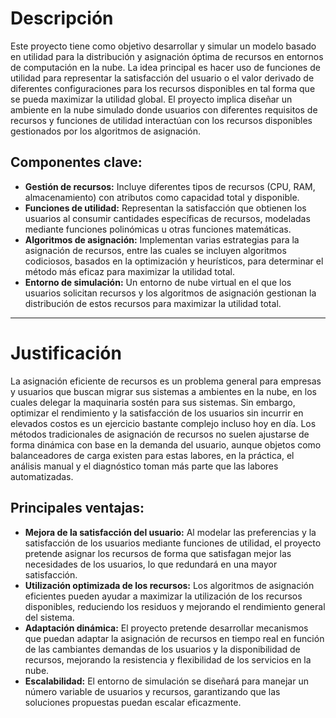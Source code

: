 # Descripción

Este proyecto tiene como objetivo desarrollar y simular un modelo basado en utilidad para la distribución y asignación óptima de recursos en entornos de computación en la nube. 
La idea principal es hacer uso de funciones de utilidad para representar la satisfacción del usuario o el valor derivado de diferentes configuraciones para los recursos disponibles en tal forma que se pueda maximizar la utilidad global. 
El proyecto implica diseñar un ambiente en la nube simulado donde usuarios con diferentes requisitos de recursos y funciones de utilidad interactúan con los recursos disponibles gestionados por los algoritmos de asignación.
## Componentes clave:
- **Gestión de recursos:** Incluye diferentes tipos de recursos (CPU, RAM, almacenamiento) con atributos como capacidad total y disponible.
- **Funciones de utilidad:** Representan la satisfacción que obtienen los usuarios al consumir cantidades específicas de recursos, modeladas mediante funciones polinómicas u otras funciones matemáticas.
- **Algoritmos de asignación:** Implementan varias estrategias para la asignación de recursos, entre las cuales se incluyen algoritmos codiciosos, basados en la optimización y heurísticos, para determinar el método más eficaz para maximizar la utilidad total.
- **Entorno de simulación:** Un entorno de nube virtual en el que los usuarios solicitan recursos y los algoritmos de asignación gestionan la distribución de estos recursos para maximizar la utilidad total.

---

# Justificación
La asignación eficiente de recursos es un problema general para empresas y usuarios que buscan migrar sus sistemas a ambientes en la nube, en los cuales delegar la maquinaria sostén para sus sistemas. 
Sin embargo, optimizar el rendimiento y la satisfacción de los usuarios sin incurrir en elevados costos es un ejercicio bastante complejo incluso hoy en día. 
Los métodos tradicionales de asignación de recursos no suelen ajustarse de forma dinámica con base en la demanda del usuario, aunque objetos como balanceadores de carga existen para estas labores, en la práctica, el análisis manual y el diagnóstico toman más parte que las labores automatizadas.
## Principales ventajas:
- **Mejora de la satisfacción del usuario:** Al modelar las preferencias y la satisfacción de los usuarios mediante funciones de utilidad, el proyecto pretende asignar los recursos de forma que satisfagan mejor las necesidades de los usuarios, lo que redundará en una mayor satisfacción.
- **Utilización optimizada de los recursos:** Los algoritmos de asignación eficientes pueden ayudar a maximizar la utilización de los recursos disponibles, reduciendo los residuos y mejorando el rendimiento general del sistema.
- **Adaptación dinámica:** El proyecto pretende desarrollar mecanismos que puedan adaptar la asignación de recursos en tiempo real en función de las cambiantes demandas de los usuarios y la disponibilidad de recursos, mejorando la resistencia y flexibilidad de los servicios en la nube.
- **Escalabilidad:** El entorno de simulación se diseñará para manejar un número variable de usuarios y recursos, garantizando que las soluciones propuestas puedan escalar eficazmente.
